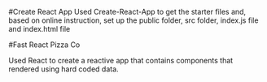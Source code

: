 #Create React App
Used Create-React-App to get the starter files and, based on online instruction, set up the public folder, src folder, index.js file and index.html file

#Fast React Pizza Co

Used React to create a reactive app that contains components that rendered using hard coded data.
